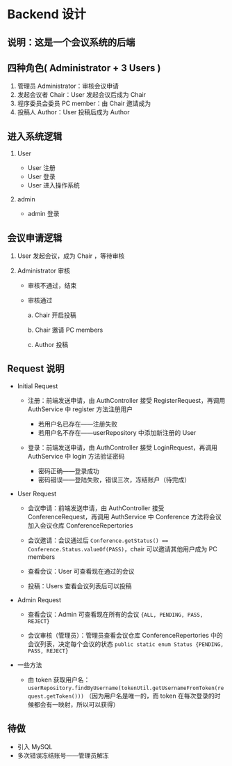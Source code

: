 # Backend 设计

## 说明：这是一个会议系统的后端

## 四种角色( Administrator + 3 Users )

1. 管理员 Administrator：审核会议申请
2. 发起会议者 Chair：User 发起会议后成为 Chair
3. 程序委员会委员 PC member：由 Chair 邀请成为
4. 投稿人 Author：User 投稿后成为 Author

## 进入系统逻辑

1. User

   - User 注册
   - User 登录
   - User 进入操作系统

2. admin

   - admin 登录

## 会议申请逻辑

1. User 发起会议，成为 Chair ，等待审核
2. Administrator 审核

   - 审核不通过，结束
   - 审核通过

     a. Chair 开启投稿

     b. Chair 邀请 PC members

     c. Author 投稿

## Request 说明

- Initial Request

  - 注册：前端发送申请，由 AuthController 接受 RegisterRequest，再调用 AuthService 中 register 方法注册用户

    - 若用户名已存在——注册失败
    - 若用户名不存在——userRepository 中添加新注册的 User

  - 登录：前端发送申请，由 AuthController 接受 LoginRequest，再调用 AuthService 中 login 方法验证密码

    - 密码正确——登录成功
    - 密码错误——登陆失败，错误三次，冻结账户（待完成）

- User Request

  - 会议申请：前端发送申请，由 AuthController 接受 ConferenceRequest，再调用 AuthService 中 Conference 方法将会议加入会议仓库 ConferenceRepertories

  - 会议邀请：会议通过后 `Conference.getStatus() == Conference.Status.valueOf(PASS)`，chair 可以邀请其他用户成为 PC members

  - 查看会议：User 可查看现在通过的会议

  - 投稿：Users 查看会议列表后可以投稿

- Admin Request

  - 查看会议：Admin 可查看现在所有的会议 `{ALL, PENDING, PASS, REJECT}`

  - 会议审核（管理员）：管理员查看会议仓库 ConferenceRepertories 中的会议列表，决定每个会议的状态 `public static enum Status {PENDING, PASS, REJECT}`

- 一些方法
  - 由 token 获取用户名： `userRepository.findByUsername(tokenUtil.getUsernameFromToken(request.getToken()))` （因为用户名是唯一的，而 token 在每次登录的时候都会有一映射，所以可以获得）

## 待做

- 引入 MySQL
- 多次错误冻结账号——管理员解冻

